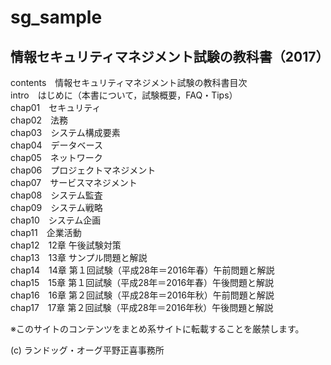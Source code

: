 # sg_sample
情報セキュリティマネジメント試験の教科書（2017）
---
contents　情報セキュリティマネジメント試験の教科書目次  
intro　はじめに（本書について，試験概要，FAQ・Tips）     
chap01　セキュリティ  
chap02　法務  
chap03　システム構成要素  
chap04　データベース  
chap05　ネットワーク  
chap06　プロジェクトマネジメント  
chap07　サービスマネジメント  
chap08　システム監査  
chap09　システム戦略  
chap10　システム企画  
chap11　企業活動  
chap12　12章 午後試験対策  
chap13　13章 サンプル問題と解説  
chap14　14章 第１回試験（平成28年＝2016年春）午前問題と解説  
chap15　15章 第１回試験（平成28年＝2016年春）午後問題と解説  
chap16　16章 第２回試験（平成28年＝2016年秋）午前問題と解説  
chap17　17章 第２回試験（平成28年＝2016年秋）午後問題と解説

※このサイトのコンテンツをまとめ系サイトに転載することを厳禁します。

(c) ランドッグ・オーグ平野正喜事務所

